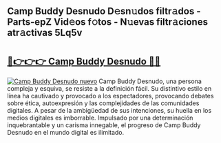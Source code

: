 ## Camp Buddy Desnudo D𝚎sn𝚞dos filtr𝚊dos - Parts-epZ Vid𝚎os f𝚘tos - N𝚞evas filtr𝚊ciones atr𝚊ctivas 5Lq5v

# <h2><a href="http://mb5gzi.tromn.icu/?c=Camp+Buddy+Desnudo">🔗👉👉👉 Camp Buddy Desnudo 🔗🔗</a></h2>

[![Camp Buddy Desnudo nuevo](https://i.imgur.com/pEAQMta.gif)](http://mb5gzi.tromn.icu/?c=Camp+Buddy+Desnudo)
Camp Buddy Desnudo, una persona compleja y esquiva, se resiste a la definición fácil. Su distintivo estilo en línea ha cautivado y provocado a los espectadores, provocando debates sobre ética, autoexpresión y las complejidades de las comunidades digitales. A pesar de la ambigüedad de sus intenciones, su huella en los medios digitales es imborrable. Impulsado por una determinación inquebrantable y un carisma innegable, el progreso de Camp Buddy Desnudo en el mundo digital es ilimitado.
